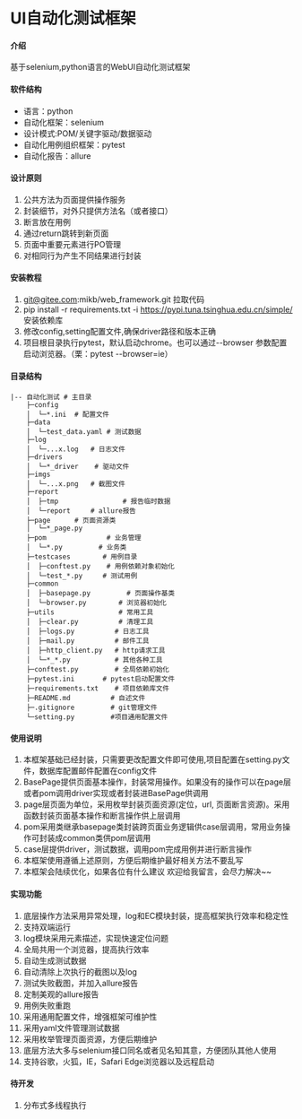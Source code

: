 # UI自动化测试框架

#### 介绍
基于selenium,python语言的WebUI自动化测试框架


#### 软件结构
- 语言：python
- 自动化框架：selenium
- 设计模式:POM/关键字驱动/数据驱动
- 自动化用例组织框架：pytest
- 自动化报告：allure


#### 设计原则
1.  公共方法为页面提供操作服务
2.  封装细节，对外只提供方法名（或者接口）
3.  断言放在用例
4.  通过return跳转到新页面
5.  页面中重要元素进行PO管理
6.  对相同行为产生不同结果进行封装


#### 安装教程
1.  git@gitee.com:mikb/web_framework.git       拉取代码
2.  pip install -r requirements.txt -i https://pypi.tuna.tsinghua.edu.cn/simple/      安装依赖库
3.  修改config,setting配置文件,确保driver路径和版本正确
4.  项目根目录执行pytest，默认启动chrome。也可以通过--browser 参数配置启动浏览器。（栗：pytest --browser=ie）


#### 目录结构
```shell
|-- 自动化测试 # 主目录
    ├─config
    │  └─*.ini	# 配置文件
    ├─data
    │  └─test_data.yaml	# 测试数据
    ├─log
    │  └─...x.log	# 日志文件
    ├─drivers       
    │  └─*_driver    # 驱动文件
    ├─imgs
    │  └─...x.png	# 截图文件
    ├─report
    │  ├─tmp                # 报告临时数据
    │  └─report		# allure报告
    ├─page      # 页面资源类
    │  └─*_page.py
    ├─pom               # 业务管理
    │  └─*.py         # 业务类
    ├─testcases        # 用例目录
    │  ├─conftest.py	# 用例依赖对象初始化
    │  └─test_*.py	   # 测试用例
    ├─common
    │  ├─basepage.py	     # 页面操作基类
    │  └─browser.py        # 浏览器初始化
    ├─utils                # 常用工具
    │  ├─clear.py          # 清理工具
    │  ├─logs.py          # 日志工具
    │  ├─mail.py          # 邮件工具
    │  ├─http_client.py   # http请求工具
    │  └─*_*.py           # 其他各种工具
    ├─conftest.py         # 全局依赖初始化
    ├─pytest.ini	   # pytest启动配置文件
    ├─requirements.txt    # 项目依赖库文件
    ├─README.md          # 自述文件
    ├─.gitignore         # git管理文件
    └─setting.py         #项目通用配置文件
```


#### 使用说明
1.  本框架基础已经封装，只需要更改配置文件即可使用,项目配置在setting.py文件，数据库配置邮件配置在config文件
2.  BasePage提供页面基本操作，封装常用操作。如果没有的操作可以在page层或者pom调用driver实现或者封装进BasePage供调用
3.  page层页面为单位，采用枚举封装页面资源(定位，url, 页面断言资源)。采用函数封装页面基本操作和断言操作供上层调用
4.  pom采用类继承basepage类封装跨页面业务逻辑供case层调用，常用业务操作可封装成common类供pom层调用
5.  case层提供driver，测试数据，调用pom完成用例并进行断言操作
6.  本框架使用遵循上述原则，方便后期维护最好相关方法不要乱写
4.  本框架会陆续优化，如果各位有什么建议 欢迎给我留言，会尽力解决~~


#### 实现功能
1.  底层操作方法采用异常处理，log和EC模块封装，提高框架执行效率和稳定性
2.  支持双端运行
3.  log模块采用元素描述，实现快速定位问题
4.  全局共用一个浏览器，提高执行效率
5.  自动生成测试数据
6.  自动清除上次执行的截图以及log
7.  测试失败截图，并加入allure报告
8.  定制美观的allure报告
9.  用例失败重跑
10. 采用通用配置文件，增强框架可维护性
11. 采用yaml文件管理测试数据
12. 采用枚举管理页面资源，方便后期维护
13. 底层方法大多与selenium接口同名或者见名知其意，方便团队其他人使用
14. 支持谷歌，火狐，IE，Safari Edge浏览器以及远程启动

#### 待开发
1.  分布式多线程执行


